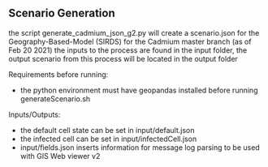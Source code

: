 ## Scenario Generation

the script generate_cadmium_json_g2.py will create a scenario.json for the Geography-Based-Model (SIRDS) for the Cadmium master branch (as of Feb 20 2021)
the inputs to the process are found in the input folder, the output scenario from this process will be located in the output folder

Requirements before running:
- the python environment must have geopandas installed before running generateScenario.sh

Inputs/Outputs:
- the default cell state can be set in input/default.json
- the infected cell can be set in input/infectedCell.json
- input/fields.json inserts information for message log parsing to be used with GIS Web viewer v2

